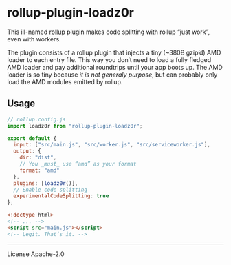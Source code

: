 # rollup-plugin-loadz0r

This ill-named [rollup] plugin makes code splitting with rollup “just work”, even with workers.

The plugin consists of a rollup plugin that injects a tiny (~380B gzip’d) AMD loader to each entry file. This way you don’t need to load a fully fledged AMD loader and pay additional roundtrips until your app boots up. The AMD loader is so tiny because _it is not generaly purpose_, but can probably only load the AMD modules emitted by rollup.

## Usage

```js
// rollup.config.js
import loadz0r from "rollup-plugin-loadz0r";

export default {
  input: ["src/main.js", "src/worker.js", "src/serviceworker.js"],
  output: {
    dir: "dist",
    // You _must_ use “amd” as your format
    format: "amd"
  },
  plugins: [loadz0r()],
  // Enable code splitting
  experimentalCodeSplitting: true
};
```

```html
<!doctype html>
<!-- ... -->
<script src="main.js"></script>
<!-- Legit. That’s it. -->
```

[rollup]: https://rollupjs.org/guide/en

---

License Apache-2.0
